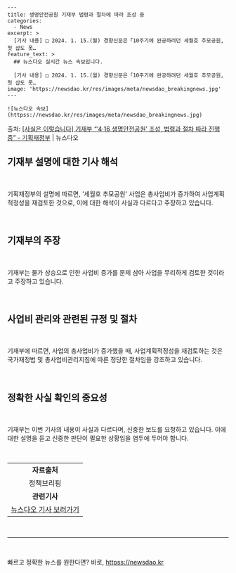     ---
    title: 생명안전공원 기재부 법령과 절차에 따라 조성 중
    categories:
      - News
    excerpt: >
      [기사 내용] □ 2024. 1. 15.(월) 경향신문은「10주기에 완공하려던 세월호 추모공원, 첫 삽도 못…
    feature_text: >
      ## 뉴스다오 실시간 뉴스 속보입니다.
    
      [기사 내용] □ 2024. 1. 15.(월) 경향신문은「10주기에 완공하려던 세월호 추모공원, 첫 삽도 못…
    image: 'https://newsdao.kr/res/images/meta/newsdao_breakingnews.jpg'
    ---
    
    ![뉴스다오 속보](httpss://newsdao.kr/res/images/meta/newsdao_breakingnews.jpg)

<p>출처: <a href="httpss://newsdao.kr/2996" rel="dofollow">[사실은 이렇습니다] 기재부 “‘4·16 생명안전공원’ 조성, 법령과 절차 따라 진행 중” - 기획재정부</a> | 뉴스다오</p>

<h2 data-ke-size="size26">기재부 설명에 대한 기사 해석</h2>
<p data-ke-size="size16">&nbsp;</p>
기획재정부의 설명에 따르면, '세월호 추모공원' 사업은 총사업비가 증가하여 사업계획적정성을 재검토한 것으로, 이에 대한 해석이 사실과 다르다고 주장하고 있습니다. 
<p data-ke-size="size16">&nbsp;</p>

<h2 data-ke-size="size26">기재부의 주장</h2>
<p data-ke-size="size16">&nbsp;</p>
기재부는 물가 상승으로 인한 사업비 증가를 문제 삼아 사업을 무리하게 검토한 것이라고 주장하고 있습니다.
<p data-ke-size="size16">&nbsp;</p>

<h2 data-ke-size="size26">사업비 관리와 관련된 규정 및 절차</h2>
<p data-ke-size="size16">&nbsp;</p>
기재부에 따르면, 사업의 총사업비가 증가했을 때, 사업계획적정성을 재검토하는 것은 국가재정법 및 총사업비관리지침에 따른 정당한 절차임을 강조하고 있습니다. 
<p data-ke-size="size16">&nbsp;</p>

<h2 data-ke-size="size26">정확한 사실 확인의 중요성</h2>
<p data-ke-size="size16">&nbsp;</p>
기재부는 이번 기사의 내용이 사실과 다르다며, 신중한 보도를 요청하고 있습니다. 이에 대한 설명을 듣고 신중한 판단이 필요한 상황임을 염두에 두어야 합니다.
<p data-ke-size="size16">&nbsp;</p>

<table>
	<tr>
		<td style="text-align: center; height: 17px;"><b>자료출처</b></td>
	</tr>
	<tr>
		<td style="text-align: center; height: 17px;">정책브리핑 </td>
	</tr>
	<tr>
		<td style="text-align: center; height: 17px;"><b>관련기사</b></td>
	</tr>
	<tr>
		<td style="text-align: center; height: 17px;"><a href="httpss://newsdao.kr/2996">뉴스다오 기사 보러가기</a></td>
	</tr>
</table>
<p data-ke-size="size16">&nbsp;</p>
<hr>
<p data-ke-size="size16">&nbsp;</p> 

빠르고 정확한 뉴스를 원한다면? 바로, <a href="httpss://newsdao.kr" rel="dofollow">httpss://newsdao.kr</a>


    